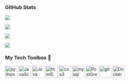 ### GitHub Stats

<a  href=#> <img align="center" src="http://github-readme-streak-stats.herokuapp.com?user=VeroniqueDM&theme=transparent&layout=compact"></a> 

<a href=#><img align="center" src="https://github-readme-stats.vercel.app/api?username=VeroniqueDM&show_icons=true&include_all_commits=true&theme=transparent&layout=compact&rank_icon=github"></a> 



<a href=#><img align="center" src="https://github-readme-stats.vercel.app/api/top-langs/?username=VeroniqueDM&show_icons=true&layout=donut&exclude_repo=Python-SoftUni&theme=transparent"></a> 

<a href=#><img align="center"  src="https://github-readme-stats.vercel.app/api/top-langs/?username=VeroniqueDM&layout=compact&hide_border=true&theme=transparent"></a> 

### My Tech Toolbox 🧰

<p align="left">
<img src="https://cdn3.iconfinder.com/data/icons/logos-and-brands-adobe/512/267_Python-512.png" alt="python" width="40" height="40"/> 
<img src="https://upload.wikimedia.org/wikipedia/commons/thumb/6/6a/JavaScript-logo.png/600px-JavaScript-logo.png?20120221235433" alt="JavaScript" width="40" height="40"/>
<img src="https://upload.wikimedia.org/wikipedia/en/3/30/Java_programming_language_logo.svg" alt="Java" width="40" height="40"/>
<img src="https://upload.wikimedia.org/wikipedia/commons/thumb/6/61/HTML5_logo_and_wordmark.svg/512px-HTML5_logo_and_wordmark.svg.png" alt="html5" height="40"/> 
<img src="https://upload.wikimedia.org/wikipedia/commons/thumb/d/d5/CSS3_logo_and_wordmark.svg/1200px-CSS3_logo_and_wordmark.svg.png" alt="css3" height="40"/> 
<img src="https://i.pinimg.com/originals/50/f1/58/50f1582a95bdac10f1c3fa295c8b947b.png" alt="mysql" width="40" height="40"/>
<img src="https://upload.wikimedia.org/wikipedia/commons/2/29/Postgresql_elephant.svg" alt="PostGreSQL" width="40" height="40"/>
<img src="https://www.vectorlogo.zone/logos/git-scm/git-scm-icon.svg" alt="git" width="40" height="40"/> 
<img src="https://cdn3.iconfinder.com/data/icons/logos-and-brands-adobe/512/97_Docker-512.png" alt="Docker" width="40" height="40"/>
</p

[//]: # ([![VeroniqueDM's GitHub stats]&#40;https://github-readme-stats.vercel.app/api?username=VeroniqueDM&#41;]&#40;https://github.com/VeroniqueDM/github-readme-stats&#41;)